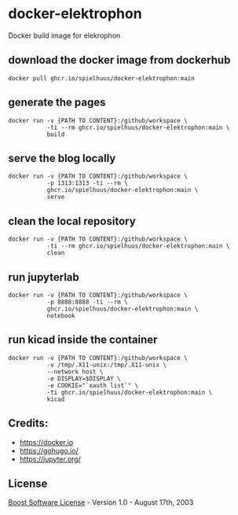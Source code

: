 # docker-elektrophon
Docker build image for elekrophon

## download the docker image from dockerhub

```
docker pull ghcr.io/spielhuus/docker-elektrophon:main
```

## generate the pages

```
docker run -v {PATH TO CONTENT}:/github/workspace \
           -ti --rm ghcr.io/spielhuus/docker-elektrophon:main \
           build
```

## serve the blog locally

```
docker run -v {PATH TO CONTENT}:/github/workspace \
           -p 1313:1313 -ti --rm \
           ghcr.io/spielhuus/docker-elektrophon:main \
           serve
```

## clean the local repository

```
docker run -v {PATH TO CONTENT}:/github/workspace \
           -ti --rm ghcr.io/spielhuus/docker-elektrophon:main \
           clean
```

## run jupyterlab

```
docker run -v {PATH TO CONTENT}:/github/workspace \
           -p 8888:8888 -ti --rm \
           ghcr.io/spielhuus/docker-elektrophon:main \
           notebook
```

## run kicad inside the container

```
docker run -v {PATH TO CONTENT}:/github/workspace \
           -v /tmp/.X11-unix:/tmp/.X11-unix \
           --network host \
           -e DISPLAY=$DISPLAY \
           -e COOKIE="`xauth list`" \
           -ti ghcr.io/spielhuus/docker-elektrophon:main \
           kicad
```

## Credits:

* https://docker.io
* https://gohugo.io/
* https://jupyter.org/

## License

[Boost Software License](http://www.boost.org/LICENSE_1_0.txt) - Version 1.0 - August 17th, 2003
